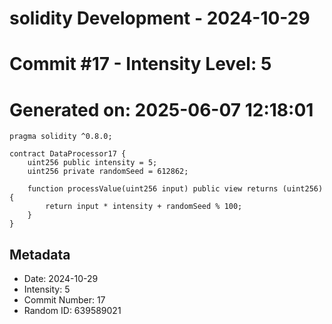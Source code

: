 ﻿# solidity Development - 2024-10-29
# Commit #17 - Intensity Level: 5
# Generated on: 2025-06-07 12:18:01
```solidity
pragma solidity ^0.8.0;

contract DataProcessor17 {
    uint256 public intensity = 5;
    uint256 private randomSeed = 612862;

    function processValue(uint256 input) public view returns (uint256) {
        return input * intensity + randomSeed % 100;
    }
}
```
## Metadata
- Date: 2024-10-29
- Intensity: 5
- Commit Number: 17
- Random ID: 639589021
